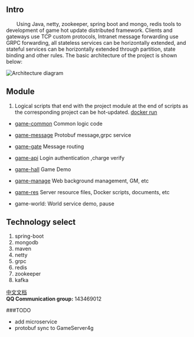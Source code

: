 
## Intro
&emsp;&emsp;Using Java, netty, zookeeper, spring boot and mongo, redis tools to development of game hot update distributed framework.
Clients and gateways use TCP custom protocols, Intranet message forwarding use GRPC forwarding, 
all stateless services can be horizontally extended, and stateful services can be horizontally extended through partition, state binding and other rules.
The basic architecture of the project is shown below:


![Architecture diagram](https://raw.githubusercontent.com/jzyong/mmo-server/master/mmo-res/img/mmo%E6%9C%8D%E5%8A%A1%E5%99%A8.png) 




## Module
1. Logical scripts that end with the project module at the end of scripts as the corresponding project can be hot-updated. [docker run](https://github.com/jzyong/mmo-server/blob/master/mmo-res/docker/local/DockerLocalRun.md)  
* [game-common](https://github.com/jzyong/mmo-server/blob/master/mmo-common/README.md) Common logic code  

* [game-message](https://github.com/jzyong/mmo-server/blob/master/mmo-message/README.md) Protobuf message,grpc service  

* [game-gate](https://github.com/jzyong/mmo-server/blob/master/mmo-gate/README.md) Message routing 

* [game-api](https://github.com/jzyong/mmo-server/blob/master/mmo-login/README.md) Login authentication ,charge verify

* [game-hall](https://github.com/jzyong/mmo-server/blob/master/mmo-game/README.md) Game Demo 

* [game-manage](https://github.com/jzyong/mmo-server/blob/master/mmo-manage/README.md) Web background management, GM, etc

* [game-res](https://github.com/jzyong/mmo-server/blob/master/mmo-res/README.md) Server resource files, Docker scripts, documents, etc
* game-world: World service demo, pause  




## Technology select
1. spring-boot 
2. mongodb 
3. maven 
4. netty 
5. grpc 
6. redis 
7. zookeeper
8. kafka
  
  
  
[中文文档](https://blog.csdn.net/jzhiy/category_10634655.html)  
**QQ Communication group:** 143469012


###TODO
* add microservice
* protobuf sync to GameServer4g
